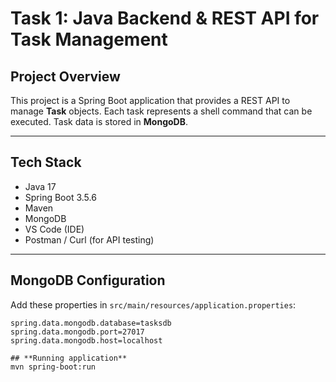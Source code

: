 # Task 1: Java Backend & REST API for Task Management

## Project Overview
This project is a Spring Boot application that provides a REST API to manage **Task** objects. Each task represents a shell command that can be executed. Task data is stored in **MongoDB**.

---

## **Tech Stack**
- Java 17
- Spring Boot 3.5.6
- Maven
- MongoDB
- VS Code (IDE)
- Postman / Curl (for API testing)

---

## **MongoDB Configuration**
Add these properties in `src/main/resources/application.properties`:

```properties
spring.data.mongodb.database=tasksdb
spring.data.mongodb.port=27017
spring.data.mongodb.host=localhost

## **Running application**
mvn spring-boot:run
